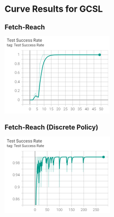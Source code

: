 # Curve Results for GCSL

## Fetch-Reach

![Fetch-Reach](/files/gcsl_fetch_reach.png)

## Fetch-Reach (Discrete Policy)

![Fetch-Reach](/files/gcsl-discrete_fetch_reach.png)


